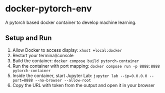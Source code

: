 # docker-pytorch-env
 A pytorch based docker container to develop machine learning.

## Setup and Run
1. Allow Docker to access display: 
`xhost +local:docker`
2. Restart your terminal/console
3. Build the container:
`docker compose build pytorch-container`
4. Run the container with port mapping:
`docker compose run -p 8888:8888 pytorch-container`
5. Inside the container, start Jupyter Lab:
`jupyter lab --ip=0.0.0.0 --port=8888 --no-browser --allow-root`
6. Copy the URL with token from the output and open it in your browser
